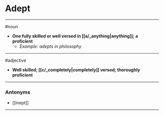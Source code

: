 # Adept
---
#noun
- **One fully skilled or well versed in [[a/_anything|anything]]; a proficient**
	- _Example: adepts in philosophy_
---
#adjective
- **Well skilled; [[c/_completely|completely]] versed; thoroughly proficient**
---
### Antonyms
- [[inept]]
---
